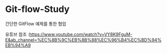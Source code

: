 # Git-flow-Study

간단한 GitFlow 예제를 통한 협업 

유튜브 참조 :https://www.youtube.com/watch?v=VY8K9FguM-E&ab_channel=%EC%8B%9C%EB%8B%88%EC%96%B4%EC%BD%94%EB%94%A9

